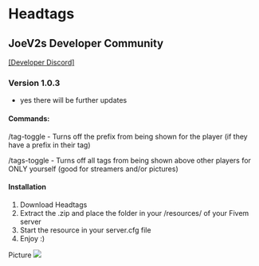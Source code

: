 # Headtags

## JoeV2s Developer Community 
[[Developer Discord]](https://discord.gg/sNHg4X7xt2)

### Version 1.0.3
- yes there will be further updates
  
#### Commands:
/tag-toggle - Turns off the prefix from being shown for the player (if they have a prefix in their tag)

/tags-toggle - Turns off all tags from being shown above other players for ONLY yourself (good for streamers and/or pictures)


#### Installation
1. Download Headtags 
2. Extract the .zip and place the folder in your /resources/ of your Fivem server
3. Start the resource in your server.cfg file
4. Enjoy :)

Picture
<img src="https://cdn.discordapp.com/attachments/1146625389037363371/1223189582049181799/image.png?ex=6618f312&is=66067e12&hm=fe82701af3c2c229b1e8217e200f44e3dd31b6c81879d890e891a08db5318ce0&" >
